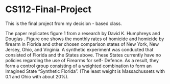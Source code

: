 # CS112-Final-Project

This is the final project from my decision - based class.

The paper replicates figure 1 from a research by David K. Humphreys and Douglas . Figure one
shows the monthly rates of homicide and homicide by firearm in Florida and other chosen
comparison states of New York, New Jersey, Ohio, and Virginia. A synthetic experiment was
conducted that consisted of Florida and the States above. These States currently have no policies
regarding the use of Firearms for self- Defence. As a result, they form a control group consisting
of a weighted combination to form an Imagined State “Synthetic Florida”. (The least weight is
Massachussets with 0.1 and Ohio with about 20%).

